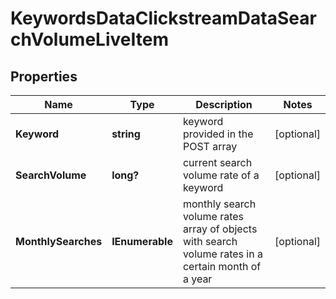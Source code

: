 # KeywordsDataClickstreamDataSearchVolumeLiveItem


## Properties

| Name | Type | Description | Notes |
|------------ | ------------- | ------------- | -------------|
**Keyword** | **string** | keyword provided in the POST array |[optional]|
**SearchVolume** | **long?** | current search volume rate of a keyword |[optional]|
**MonthlySearches** | **IEnumerable<MonthlySearches>** | monthly search volume rates<br>array of objects with search volume rates in a certain month of a year |[optional]|